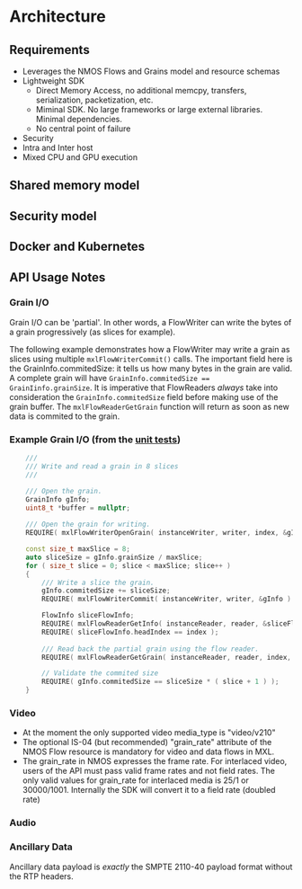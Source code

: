 # Architecture

## Requirements

- Leverages the NMOS Flows and Grains model and resource schemas
- Lightweight SDK
  - Direct Memory Access, no additional memcpy, transfers, serialization, packetization, etc.
  - Miminal SDK. No large frameworks or large external libraries. Minimal dependencies.
  - No central point of failure
- Security
- Intra and Inter host
- Mixed CPU and GPU execution

## Shared memory model

## Security model

## Docker and Kubernetes

## API Usage Notes


### Grain I/O

Grain I/O can be 'partial'. In other words, a FlowWriter can write the bytes of a grain progressively (as slices for example).  

The following example demonstrates how a FlowWriter may write a grain as slices using multiple ```mxlFlowWriterCommit()``` calls.  The important field here is the GrainInfo.commitedSize: it tells us how many bytes in the grain are valid.  A complete grain will have ```GrainInfo.commitedSize == GrainIinfo.grainSize```.  It is imperative that FlowReaders _always_ take into consideration the ```GrainInfo.commitedSize``` field before making use of the grain buffer.  The ```mxlFlowReaderGetGrain``` function will return as soon as new data is commited to the grain. 

### Example Grain I/O (from the [unit tests](../lib/tests/test_flows.cpp))

```c++ 
    ///
    /// Write and read a grain in 8 slices
    ///

    /// Open the grain.
    GrainInfo gInfo;
    uint8_t *buffer = nullptr;
    
    /// Open the grain for writing.
    REQUIRE( mxlFlowWriterOpenGrain( instanceWriter, writer, index, &gInfo, &buffer ) == MXL_STATUS_OK );

    const size_t maxSlice = 8;
    auto sliceSize = gInfo.grainSize / maxSlice;
    for ( size_t slice = 0; slice < maxSlice; slice++ )
    {
        /// Write a slice the grain.
        gInfo.commitedSize += sliceSize;
        REQUIRE( mxlFlowWriterCommit( instanceWriter, writer, &gInfo ) == MXL_STATUS_OK );

        FlowInfo sliceFlowInfo;
        REQUIRE( mxlFlowReaderGetInfo( instanceReader, reader, &sliceFlowInfo ) == MXL_STATUS_OK );
        REQUIRE( sliceFlowInfo.headIndex == index );
     
        /// Read back the partial grain using the flow reader.
        REQUIRE( mxlFlowReaderGetGrain( instanceReader, reader, index, 8, &gInfo, &buffer ) == MXL_STATUS_OK );

        // Validate the commited size
        REQUIRE( gInfo.commitedSize == sliceSize * ( slice + 1 ) );
    }
```

### Video

- At the moment the only supported video media_type is "video/v210"
- The optional IS-04 (but recommended) "grain_rate" attribute of the NMOS Flow resource is mandatory for video and data flows in MXL.
- The grain_rate in NMOS expresses the frame rate. For interlaced video, users of the API must pass valid frame rates and not field rates. The only valid values for grain_rate for interlaced media is 25/1 or 30000/1001. Internally the SDK will convert it to a field rate (doubled rate)

### Audio

### Ancillary Data

Ancillary data payload is _exactly_ the SMPTE 2110-40 payload format without the RTP headers.
